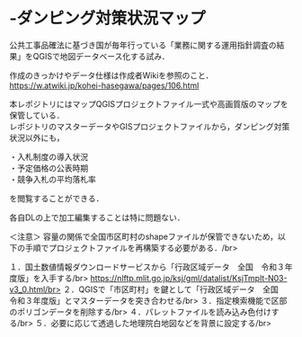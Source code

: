 # -ダンピング対策状況マップ
公共工事品確法に基づき国が毎年行っている「業務に関する運用指針調査の結果」をQGISで地図データベース化する試み．

作成のきっかけやデータ仕様は作成者Wikiを参照のこと．</br>
https://w.atwiki.jp/kohei-hasegawa/pages/106.html

本レポジトリにはマップQGISプロジェクトファイル一式や高画質版のマップを保管している．</br>
レポジトリのマスターデータやGISプロジェクトファイルから，ダンピング対策状況以外にも，</br>

・入札制度の導入状況</br>
・予定価格の公表時期</br>
・競争入札の平均落札率</br>

を閲覧することができる．

各自DLの上で加工編集することは特に問題ない．

＜注意＞
容量の関係で全国市区町村のshapeファイルが保管できないため，以下の手順でプロジェクトファイルを再構築する必要がある．/br>

１．国土数値情報ダウンロードサービスから「行政区域データ　全国　令和３年度版」を入手する/br>
https://nlftp.mlit.go.jp/ksj/gml/datalist/KsjTmplt-N03-v3_0.html/br>
２．QGISで「市区町村」を鍵として「行政区域データ　全国　令和３年度版」とマスターデータを突き合わせる/br>
３．指定検索機能で区部のポリゴンデータを削除する/br>
４．パレットファイルを読み込み色付けする/br>
５．必要に応じて透過した地理院白地図などを背景に設定する/br>
